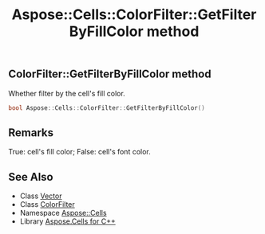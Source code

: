 ﻿---
title: Aspose::Cells::ColorFilter::GetFilterByFillColor method
linktitle: GetFilterByFillColor
second_title: Aspose.Cells for C++ API Reference
description: 'Aspose::Cells::ColorFilter::GetFilterByFillColor method. Whether filter by the cell''s fill color in C++.'
type: docs
weight: 600
url: /cpp/aspose.cells/colorfilter/getfilterbyfillcolor/
---
## ColorFilter::GetFilterByFillColor method


Whether filter by the cell's fill color.

```cpp
bool Aspose::Cells::ColorFilter::GetFilterByFillColor()
```

## Remarks


True: cell's fill color; False: cell's font color.
## See Also

* Class [Vector](../../vector/)
* Class [ColorFilter](../)
* Namespace [Aspose::Cells](../../)
* Library [Aspose.Cells for C++](../../../)

